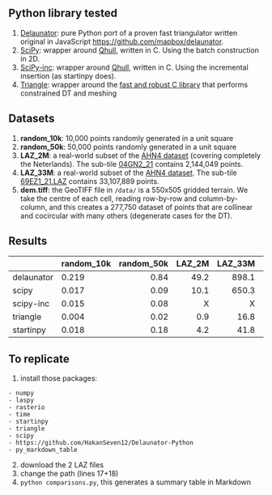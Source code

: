 
## Python library tested

  1. [Delaunator](https://github.com/HakanSeven12/Delaunator-Python): pure Python port of a proven fast triangulator written original in JavaScript https://github.com/mapbox/delaunator. 
  2. [SciPy](https://docs.scipy.org/doc/scipy/reference/generated/scipy.spatial.Delaunay.html): wrapper around [Qhull](http://qhull.org/), written in C. Using the batch construction in 2D.
  3. [SciPy-inc](https://docs.scipy.org/doc/scipy/reference/generated/scipy.spatial.Delaunay.html): wrapper around [Qhull](http://qhull.org/), written in C. Using the incremental insertion (as startinpy does).
  4. [Triangle](https://pypi.org/project/triangle/): wrapper around the [fast and robust C library](https://www.cs.cmu.edu/~quake/triangle.html) that performs constrained DT and meshing


## Datasets

  1. __random_10k__: 10,000 points randomly generated in a unit square
  2. __random_50k__: 50,000 points randomly generated in a unit square
  3. __LAZ_2M__: a real-world subset of the [AHN4 dataset](https://www.ahn.nl/) (covering completely the Neterlands). The sub-tile [04GN2_21](https://geotiles.citg.tudelft.nl/AHN4_T/04GN2_21.LAZ) contains 2,144,049 points.
  4. __LAZ_33M__: a real-world subset of the [AHN4 dataset](https://www.ahn.nl/). The sub-tile [69EZ1_21.LAZ](https://geotiles.citg.tudelft.nl/AHN4_T/69EZ1_21.LAZ) contains 33,107,889 points.
  5. __dem.tiff__: the GeoTIFF file in `/data/` is a 550x505 gridded terrain. We take the centre of each cell, reading row-by-row and column-by-column, and this creates a 277,750 dataset of points that are collinear and cocircular with many others (degenerate cases for the DT).


## Results


|            |random_10k|random_50k|LAZ_2M|LAZ_33M|dem.tiff|
|:-----------|----------|---------:|-----:|------:|-------:|
| delaunator |   0.219  |    0.84  | 49.2 | 898.1 |   3.55 |
| scipy      |   0.017  |    0.09  | 10.1 | 650.3 |   1.79 |
| scipy-inc  |   0.015  |    0.08  |    X |     X |      X |
| triangle   |   0.004  |    0.02  |  0.9 |  16.8 |   0.19 |
| startinpy  |   0.018  |    0.18  |  4.2 |  41.8 |   0.46 |

## To replicate

  1. install those packages:
    
    - numpy
    - laspy
    - rasterio
    - time
    - startinpy
    - triangle
    - scipy
    - https://github.com/HakanSeven12/Delaunator-Python
    - py_markdown_table

  2. download the 2 LAZ files
  3. change the path (lines 17+18)
  4. `python comparisons.py`, this generates a summary table in Markdown

